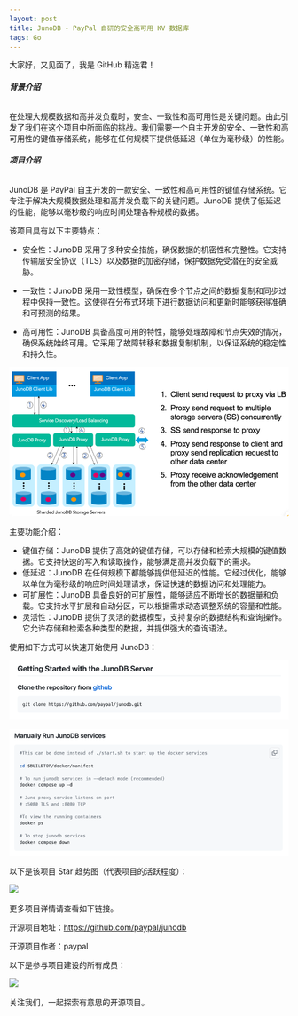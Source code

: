 ```yaml
---
layout: post
title: JunoDB - PayPal 自研的安全高可用 KV 数据库
tags: Go
---
```


大家好，又见面了，我是 GitHub 精选君！

###### **背景介绍**

在处理大规模数据和高并发负载时，安全、一致性和高可用性是关键问题。由此引发了我们在这个项目中所面临的挑战。我们需要一个自主开发的安全、一致性和高可用性的键值存储系统，能够在任何规模下提供低延迟（单位为毫秒级）的性能。

###### **项目介绍**

JunoDB 是 PayPal 自主开发的一款安全、一致性和高可用性的键值存储系统。它专注于解决大规模数据处理和高并发负载下的关键问题。JunoDB 提供了低延迟的性能，能够以毫秒级的响应时间处理各种规模的数据。

该项目具有以下主要特点：

- 安全性：JunoDB 采用了多种安全措施，确保数据的机密性和完整性。它支持传输层安全协议（TLS）以及数据的加密存储，保护数据免受潜在的安全威胁。

- 一致性：JunoDB 采用一致性模型，确保在多个节点之间的数据复制和同步过程中保持一致性。这使得在分布式环境下进行数据访问和更新时能够获得准确和可预测的结果。

- 高可用性：JunoDB 具备高度可用的特性，能够处理故障和节点失效的情况，确保系统始终可用。它采用了故障转移和数据复制机制，以保证系统的稳定性和持久性。

![](https://raw.githubusercontent.com/ZhuPeng/pic/master/images/compress_image-20230727211438720.png)

主要功能介绍：

- 键值存储：JunoDB 提供了高效的键值存储，可以存储和检索大规模的键值数据。它支持快速的写入和读取操作，能够满足高并发负载下的需求。
- 低延迟：JunoDB 在任何规模下都能够提供低延迟的性能。它经过优化，能够以单位为毫秒级的响应时间处理请求，保证快速的数据访问和处理能力。
- 可扩展性：JunoDB 具备良好的可扩展性，能够适应不断增长的数据量和负载。它支持水平扩展和自动分区，可以根据需求动态调整系统的容量和性能。
- 灵活性：JunoDB 提供了灵活的数据模型，支持复杂的数据结构和查询操作。它允许存储和检索各种类型的数据，并提供强大的查询语法。

使用如下方式可以快速开始使用 JunoDB：

![](https://raw.githubusercontent.com/ZhuPeng/pic/master/images/compress_image-20230727211300473.png)

![](https://raw.githubusercontent.com/ZhuPeng/pic/master/images/compress_image-20230727211313512.png)

以下是该项目 Star 趋势图（代表项目的活跃程度）：

![](https://api.star-history.com/svg?repos=paypal/junodb&type=Timeline)



更多项目详情请查看如下链接。

开源项目地址：https://github.com/paypal/junodb 

开源项目作者：paypal

以下是参与项目建设的所有成员：

![](https://contrib.rocks/image?repo=paypal/junodb)

关注我们，一起探索有意思的开源项目。

